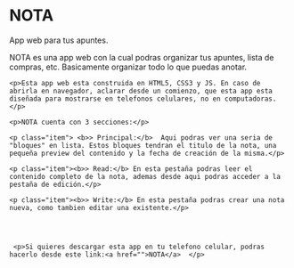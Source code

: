 # NOTA

App web para tus apuntes.



<p>NOTA es una app web con la cual podras organizar tus apuntes, lista de compras, etc. Basicamente organizar todo lo que puedas anotar.</p>

	<p>Esta app web esta construida en HTML5, CSS3 y JS. En caso de abrirla en navegador, aclarar desde un comienzo, que esta app esta diseñada para mostrarse en telefonos celulares, no en computadoras.</p>

	<p>NOTA cuenta con 3 secciones:</p>

	<p class="item"> <b>> Principal:</b>  Aqui podras ver una seria de "bloques" en lista. Estos bloques tendran el titulo de la nota, una pequeña preview del contenido y la fecha de creación de la misma.</p>

	<p class="item"><b>> Read:</b> En esta pestaña podras leer el contenido completo de la nota, ademas desde aqui podras acceder a la pestaña de edición.</p>

	<p class="item"><b>> Write:</b> En esta pestaña podras crear una nota nueva, como tambien editar una existente.</p>




	 <p>Si quieres descargar esta app en tu telefono celular, podras hacerlo desde este link:<a href="">NOTA</a>  </p>


